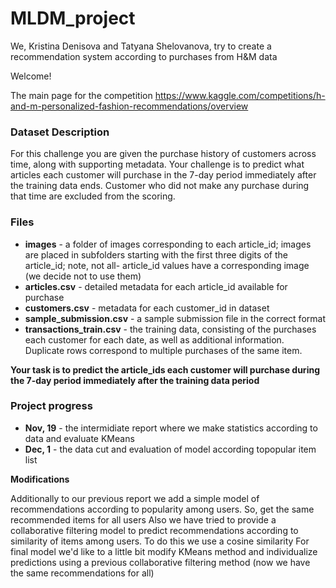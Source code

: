 # MLDM_project

We, Kristina Denisova and Tatyana Shelovanova, try to create a recommendation system according to purchases from H&M data

Welcome!

The main page for the competition https://www.kaggle.com/competitions/h-and-m-personalized-fashion-recommendations/overview

### Dataset Description
For this challenge you are given the purchase history of customers across time, along with supporting metadata. Your challenge is to predict what articles each customer will purchase in the 7-day period immediately after the training data ends. Customer who did not make any purchase during that time are excluded from the scoring.

### Files

- **images** - a folder of images corresponding to each article_id; images are placed in subfolders starting with the first three digits of the article_id; note, not all- article_id values have a corresponding image (we decide not to use them)
- **articles.csv** - detailed metadata for each article_id available for purchase
- **customers.csv** - metadata for each customer_id in dataset
- **sample_submission.csv** - a sample submission file in the correct format
- **transactions_train.csv** - the training data, consisting of the purchases each customer for each date, as well as additional information. Duplicate rows correspond to multiple purchases of the same item. 

**Your task is to predict the article_ids each customer will purchase during the 7-day period immediately after the training data period**

### Project progress

- **Nov, 19** - the intermidiate report where we make statistics according to data and evaluate KMeans
- **Dec, 1** - the data cut and evaluation of model according topopular item list

**Modifications**

Additionally to our previous report we add a simple model of recommendations according to popularity among users. So, get the same recommended items for all users
Also we have tried to provide a collaborative filtering model to predict recommendations according to similarity of items among users. To do this we use a cosine similarity 
For final model we'd like to a little bit modify KMeans method and individualize predictions using a previous collaborative filtering method (now we have the same recommendations for all)
